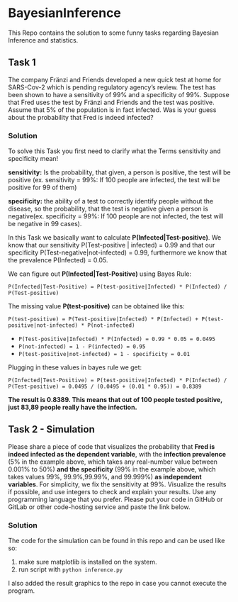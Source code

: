 # BayesianInference
This Repo contains the solution to some funny tasks regarding Bayesian Inference and  statistics.


## Task 1

The company Fränzi and Friends developed a new quick test at home for SARS-Cov-2 which is pending regulatory agency’s review. The test has been shown to have a sensitivity of 99% and a specificity of 99%. Suppose that Fred uses the test by Fränzi and Friends and the test was positive. Assume that 5% of the population is in fact infected. Was is your guess about the probability that Fred is indeed infected?

### Solution

To solve this Task you first need to clarify what the Terms sensitivity and specificity mean!

**sensitivity:** Is the probability, that given, a person is positive, the test will be positive (ex. sensitivity = 99%: If 100 people are infected, the test will be positive for 99 of them)

**specificity:** the ability of a test to correctly identify people without the disease, so the probability, that the test is negative given a person is negative(ex. specificity = 99%: If 100 people are not infected, the test will be negative in 99 cases).

In this Task we basically want to calculate **P(Infected|Test-positive)**. 
We know that our sensitivity P(Test-positive | infected) = 0.99 and that our specificity P(Test-negative|not-infected) = 0.99, furthermore we know that the prevalence P(Infected) = 0.05.

We can figure out **P(Infected|Test-Positive)** using Bayes Rule:
```
P(Infected|Test-Positive) = P(test-positive|Infected) * P(Infected) / P(Test-positive)
```

The missing value **P(test-positive)** can be obtained like this:
```
P(test-positive) = P(Test-positive|Infected) * P(Infected) + P(test-positive|not-infected) * P(not-infected)
```

- `P(Test-positive|Infected) * P(Infected) = 0.99 * 0.05 = 0.0495`
- `P(not-infected) = 1 - P(infected) = 0.95`
- `P(test-positive|not-infected) = 1 - specificity = 0.01`

Plugging in these values in bayes rule we get:
```
P(Infected|Test-Positive) = P(test-positive|Infected) * P(Infected) / P(Test-positive) = 0.0495 / (0.0495 + (0.01 * 0.95)) = 0.8389
```

**The result is 0.8389. This means that out of 100 people tested positive, just 83,89 people really have the infection.**


## Task 2 - Simulation

Please share a piece of code that visualizes the probability that **Fred is indeed infected as the dependent variable**, with the **infection prevalence** (5% in the example above, which takes any real-number value between 0.001% to 50%) **and the specificity** (99% in the example above, which takes values 99%, 99.9%,99.99%, and 99.999%) **as independent variables**. For simplicity, we fix the sensitivity at 99%. Visualize the results if possible, and use integers to check and explain your results. Use any programming language that you prefer. Please put your code in GitHub or GitLab or other code-hosting service and paste the link below. 

### Solution

The code for the simulation can be found in this repo and can be used like so:

1. make sure matplotlib is installed on the system.
2. run script with `python inference.py`

I also added the result graphics to the repo in case you cannot execute the program.